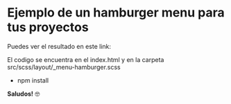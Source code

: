 # Ejemplo de un hamburger menu para tus proyectos

Puedes ver el resultado en este link: 

El codigo se encuentra en el index.html y en la carpeta src/scss/layout/_menu-hamburger.scss
- npm install

**Saludos!** 🤓
